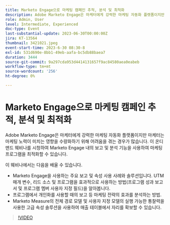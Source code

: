 ```yaml
---
title: Marketo Engage으로 마케팅 캠페인 추적, 분석 및 최적화
description: Adobe Marketo Engage은 마케터에게 강력한 마케팅 자동화 플랫폼이지만 마케터는 마케팅 노력이 미치는 영향을 수량화하기 위해 어려움을 겪는 경우가 많습니다. 이 온디맨드 웨비나를 시청하여 Marketo Engage 내의 보고 및 분석 기능을 사용하여 마케팅 프로그램을 최적화할 수 있습니다. 이 웨비나에서는 다음을 배웁니다.   Marketo Engage을 사용하는 주요 보고 및 속성 사용 사례와 솔루션입니다. UTM 매개 변수, 리드 소스 및 프로그램을 효과적으로 사용하는 방법(프로그램 성과 보고서 및 프로그램 멤버 사용자 지정 필드)을 알아봅니다.  프로그램에서 개인화를 사용할 때의 보고 등 마케팅 전략의 효과를 분석하는 방법.   Marketo Measure의 전체 경로 모델 및 사용자 지정 모델의 실행 가능한 통찰력을 사용한 고급 속성 솔루션을 사용하여 매출 테이블에서 자리를 확보할 수 있습니다.
role: Admin, User
level: Intermediate, Experienced
doc-type: Event
last-substantial-update: 2023-06-30T00:00:00Z
jira: KT-13564
thumbnail: 3421021.jpeg
event-start-time: 2023-6-30 08:30-8
exl-id: 531d690e-8bb1-49eb-aafa-bc5db88baea7
duration: 3444
source-git-commit: 9a297cda953d4414131657f9ac84580aea0eabeb
workflow-type: tm+mt
source-wordcount: '256'
ht-degree: 0%

---
```


# Marketo Engage으로 마케팅 캠페인 추적, 분석 및 최적화

Adobe Marketo Engage은 마케터에게 강력한 마케팅 자동화 플랫폼이지만 마케터는 마케팅 노력이 미치는 영향을 수량화하기 위해 어려움을 겪는 경우가 많습니다. 이 온디맨드 웨비나를 시청하여 Marketo Engage 내의 보고 및 분석 기능을 사용하여 마케팅 프로그램을 최적화할 수 있습니다.

이 웨비나에서는 다음을 배울 수 있습니다.

* Marketo Engage을 사용하는 주요 보고 및 속성 사용 사례와 솔루션입니다. UTM 매개 변수, 리드 소스 및 프로그램을 효과적으로 사용하는 방법(프로그램 성과 보고서 및 프로그램 멤버 사용자 지정 필드)을 알아봅니다.
* 프로그램에서 개인화를 사용할 때의 보고 등 마케팅 전략의 효과를 분석하는 방법.
* Marketo Measure의 전체 경로 모델 및 사용자 지정 모델의 실행 가능한 통찰력을 사용한 고급 속성 솔루션을 사용하여 매출 테이블에서 자리를 확보할 수 있습니다.

>[!VIDEO](https://video.tv.adobe.com/v/3421021/?learn=on)
